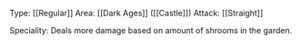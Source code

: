 Type: [[Regular]]
Area: [[Dark Ages]] ([[Castle]])
Attack: [[Straight]]

Speciality: Deals more damage based on amount of shrooms in the garden.